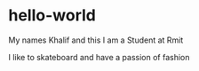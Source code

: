 # hello-world

My names Khalif and this I am a Student at Rmit

I like to skateboard and have a passion of fashion 

